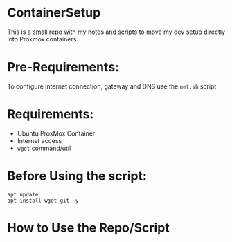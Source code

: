 # ContainerSetup
This is a small repo with my notes and scripts to move my dev setup directly into Proxmox containers

# Pre-Requirements:

To configure internet connection, gateway and DNS use the `net.sh` script

# Requirements:
- Ubuntu ProxMox Container
- Internet access
- `wget` command/util

# Before Using the script:

```
apt update
apt install wget git -y
```

# How to Use the Repo/Script
